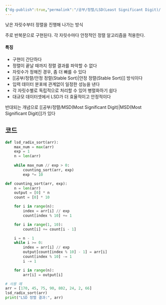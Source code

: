```yaml
---
{"dg-publish":true,"permalink":"/공부/정렬/LSD(Least Significant Digit)/","dgPassFrontmatter":true}
---
```



낮은 자릿수부터 정렬을 진행해 나가는 방식

주로 반복문으로 구현된다.
각 자릿수마다 안정적인 정렬 알고리즘을 적용한다.

#### 특징
- 구현이 간단하다
- 정렬이 끝날 때까지 정렬 결과를 파악할 수 없다
- 자릿수가 정해진 경우, 좀 더 빠를 수 있다
- [[공부/정렬/안정 정렬(Stable Sort)\|안정 정렬(Stable Sort)]] 방식이다
- 입력 데이터 분포에 관계없이 일정한 성능을 낸다
- 각 자릿수별로 독립적으로 처리할 수 있어 병렬화하기 쉽다
- 대규모 데이터셋에서 LSD가 더 효율적이고 안정적이다

반대되는 개념으로 [[공부/정렬/MSD(Most Significant Digit)\|MSD(Most Significant Digit)]]가 있다

## 코드
```python
def lsd_radix_sort(arr):
    max_num = max(arr)
    exp = 1
    n = len(arr)
    
    while max_num // exp > 0:
        counting_sort(arr, exp)
        exp *= 10

def counting_sort(arr, exp):
    n = len(arr)
    output = [0] * n
    count = [0] * 10

    for i in range(n):
        index = arr[i] // exp
        count[index % 10] += 1

    for i in range(1, 10):
        count[i] += count[i - 1]

    i = n - 1
    while i >= 0:
        index = arr[i] // exp
        output[count[index % 10] - 1] = arr[i]
        count[index % 10] -= 1
        i -= 1

    for i in range(n):
        arr[i] = output[i]

# 사용 예
arr = [170, 45, 75, 90, 802, 24, 2, 66]
lsd_radix_sort(arr)
print("LSD 정렬 결과:", arr)
```